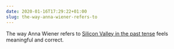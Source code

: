 ```yaml
---
date: 2020-01-16T17:29:22+01:00
slug: the-way-anna-wiener-refers-to
---
```

The way Anna Wiener refers to [Silicon Valley in the past tense](https://www.theatlantic.com/technology/archive/2020/01/anna-wiener-interview-uncanny-valley-tech-memoir/604888/) feels meaningful and correct.

